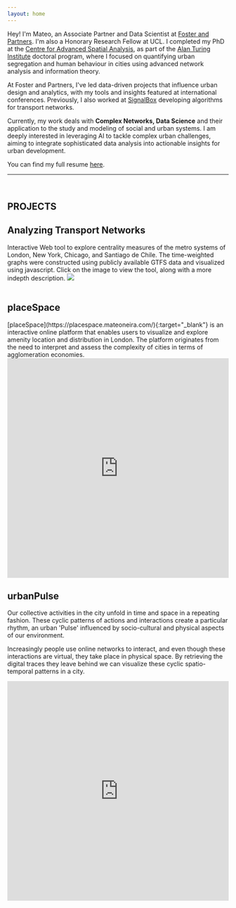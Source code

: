 ```yaml
---
layout: home
---
```


Hey! I'm Mateo, an Associate Partner and Data Scientist at [Foster and Partners](https://www.fosterandpartners.com/). I'm also a Honorary Research Fellow at UCL. I completed my PhD at the [Centre for Advanced Spatial Analysis](https://www.ucl.ac.uk/bartlett/casa/), as part of the [Alan Turing Institute](https://www.turing.ac.uk/) doctoral program, where I focused on quantifying urban segregation and human behaviour in cities using advanced network analysis and information theory.

At Foster and Partners, I've led data-driven projects that influence urban design and analytics, with my tools and insights featured at international conferences. Previously, I also worked at [SignalBox](https://www.signalbox.io/) developing algorithms for transport networks.

Currently, my work deals with **Complex Networks, Data Science** and their application to the study and modeling of social and urban systems. I am deeply interested in leveraging AI to tackle complex urban challenges, aiming to integrate sophisticated data analysis into actionable insights for urban development.


You can find my full resume [here]({{site.url}}/assets/cv_mneira.pdf).
<hr>
<br>
<h2><b>PROJECTS</b></h2>
<h2>Analyzing Transport Networks</h2> 
Interactive Web tool to explore centrality measures of the metro systems of London, New York, Chicago, and Santiago de Chile. The time-weighted graphs were constructed using publicly available GTFS data and visualized using javascript. Click on the image to view the tool, along with a more indepth description.
<a href="{{site.url}}/transport_networks/">
<img src="{{site.url}}/assets/transport_network.gif">
</a>
<br>
<br>
<h2>placeSpace</h2> 
[placeSpace](https://placespace.mateoneira.com/){:target="_blank"} is an interactive online platform that enables users to visualize and explore amenity location and distribution in London. The platform originates from the need to interpret and assess the complexity of cities in terms of agglomeration economies.
<iframe src="https://player.vimeo.com/video/224066364?loop=1&title=0&portrait=0" style="width:100%;height:500px;" frameborder="0" webkitallowfullscreen mozallowfullscreen allowfullscreen></iframe>
<br>
<h2>urbanPulse</h2>
Our collective activities in the city unfold in time and space in a repeating fashion. These cyclic patterns of actions and interactions create a particular rhythm, an urban 'Pulse' influenced by socio-cultural and physical aspects of our environment.

Increasingly people use online networks to interact, and even though these interactions are virtual, they take place in physical space. By retrieving the digital traces they leave behind we can visualize these cyclic spatio-temporal patterns in a city.
<iframe src="https://player.vimeo.com/video/223309049?autoplay=0&loop=1&title=0&portrait=0&background=1" style="width:100%;height:500px;" frameborder="0" webkitallowfullscreen mozallowfullscreen allowfullscreen></iframe>